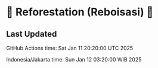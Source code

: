 
# 🌳 Reforestation (Reboisasi) 🌲

## Last Updated

GitHub Actions time: Sat Jan 11 20:20:00 UTC 2025

Indonesia/Jakarta time: Sun Jan 12 03:20:00 WIB 2025
